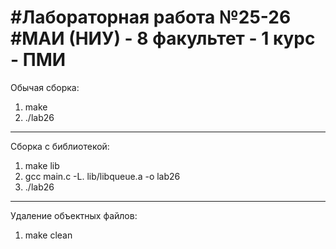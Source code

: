 #Лабораторная работа №25-26
#МАИ (НИУ) - 8 факультет - 1 курс - ПМИ
=======================================
Обычая сборка:
1. make
2. ./lab26
---------------------------------------
Сборка с библиотекой:
1. make lib
2. gcc main.c -L. lib/libqueue.a -o lab26
3. ./lab26
---------------------------------------
Удаление объектных файлов:
1. make clean